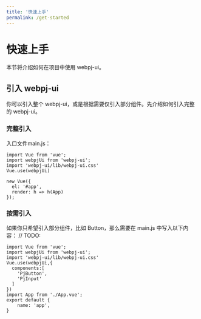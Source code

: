 ```yaml
---
title: '快速上手'
permalink: /get-started
---
```


# 快速上手
本节将介绍如何在项目中使用 webpj-ui。

## 引入 webpj-ui
你可以引入整个 webpj-ui，或是根据需要仅引入部分组件。先介绍如何引入完整的 webpj-ui。

### 完整引入
入口文件main.js：
```
import Vue from 'vue';
import webpjUi from 'webpj-ui';
import 'webpj-ui/lib/webpj-ui.css'
Vue.use(webpjUi)

new Vue({
  el: '#app',
  render: h => h(App)
});
```

### 按需引入
如果你只希望引入部分组件，比如 Button，那么需要在 main.js 中写入以下内容：
// TODO: 
```
import Vue from 'vue';
import webpjUi from 'webpj-ui';
import 'webpj-ui/lib/webpj-ui.css'
Vue.use(webpjUi,{
  components:[
    'PjButton',
    'PjInput'
  ]
})
import App from './App.vue';
export default {
    name: 'app',
}
```